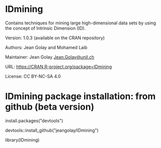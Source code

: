 # IDmining
Contains techniques for mining large high-dimensional data sets
by using the concept of Intrinsic Dimension (ID).

Version: 1.0.3 (available on the CRAN repository)

Authors: Jean Golay and Mohamed Laib

Maintainer: Jean Golay Jean.Golay@unil.ch

URL: https://CRAN.R-project.org/package=IDmining

License: CC BY-NC-SA 4.0


# IDmining package installation: from github (beta version)
install.packages("devtools")

devtools::install_github("jeangolay/IDmining")

library(IDmining)

